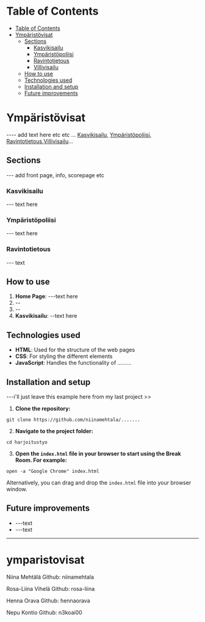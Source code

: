 # Table of Contents

* [Table of Contents](#table-of-contents)
* [Ympäristövisat](#ympäristövisat)
  * [Sections](#sections)
    * [Kasvikisailu](#kasvikisailu)
    * [Ympäristöpoliisi](#ymparistöpoliisi)
    * [Ravintotietous](#ravintotietous)
    * [Villivisailu](#villivisailu)
  * [How to use](#how-to-use)
  * [Technologies used](#technologies-used)
  * [Installation and setup](#installation-and-setup)
  * [Future improvements](#future-improvements)

# Ympäristövisat
---- add text here etc etc ... [Kasvikisailu](#kasvikisailu), [Ympäristöpoliisi](#ymparistöpoliisi), [Ravintotietous](#ravintotietous),[Villivisailu](#villivisailu)...


## Sections
--- add front page, info, scorepage etc

### Kasvikisailu

--- text here

### Ympäristöpoliisi

--- text here

### Ravintotietous

--- text

## How to use

1.	**Home Page**: ---text here
2.	--
3.	--
4.	**Kasvikisailu**: --text here

## Technologies used

*	**HTML**: Used for the structure of the web pages
*	**CSS**: For styling the different elements
*	**JavaScript**: Handles the functionality of .........

## Installation and setup

---i'll just leave this example here from my last project >>

1. **Clone the repository:**
```shell
git clone https://github.com/niinamehtala/.......
```

2. **Navigate to the project folder:**
```shell
cd harjoitustyo
```

3. **Open the `index.html` file in your browser to start using the Break Room. For example:**
```shell
open -a "Google Chrome" index.html
```
Alternatively, you can drag and drop the `index.html` file into your browser window.

## Future improvements

*	---text
*	---text

---------
# ymparistovisat

Niina Mehtälä
Github: niinamehtala

Rosa-Liina Vihelä
Github: rosa-liina

Henna Orava
Github: hennaorava

Nepu Kontio
Github: n3koai00
